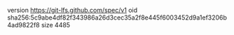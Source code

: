 version https://git-lfs.github.com/spec/v1
oid sha256:5c9abe4df82f343986a26d3cec35a2f8e445f6003452d9a1ef3206b4ad9822f8
size 4485
